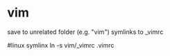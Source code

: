 # vim

save to unrelated folder (e.g. "vim")
symlinks to _vimrc

#linux symlinx
ln -s vim/_vimrc .vimrc
